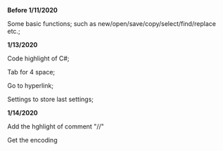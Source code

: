 **Before 1/11/2020**

Some basic functions; such as new/open/save/copy/select/find/replace etc.;

**1/13/2020**

Code highlight of C#; 

Tab for 4 space; 

Go to hyperlink;

Settings to store last settings;

**1/14/2020**

Add the hghlight of comment "//"

Get the encoding
